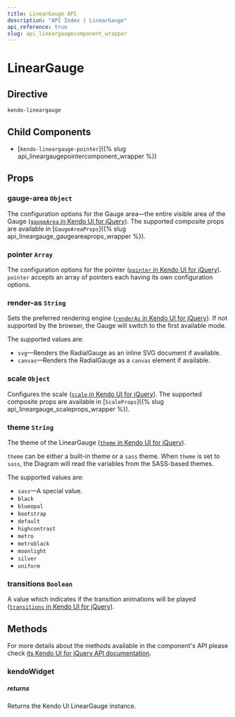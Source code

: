 ```yaml
---
title: LinearGauge API
description: "API Index | LinearGauge"
api_reference: true
slug: api_lineargaugecomponent_wrapper
---
```


# LinearGauge

## Directive

`kendo-lineargauge`

## Child Components

* [`kendo-lineargauge-pointer`]({% slug api_lineargaugepointercomponent_wrapper %})

## Props

### gauge-area `Object`

The configuration options for the Gauge area&mdash;the entire visible area of the Gauge ([`gaugeArea` in Kendo UI for jQuery](https://docs.telerik.com/kendo-ui/api/javascript/dataviz/ui/lineargauge/configuration/gaugearea)). The supported composite props are available in [`GaugeAreaProps`]({% slug api_lineargauge_gaugeareaprops_wrapper %}).

### pointer `Array`

The configuration options for the pointer ([`pointer` in Kendo UI for jQuery](https://docs.telerik.com/kendo-ui/api/javascript/dataviz/ui/lineargauge/configuration/pointer)). `pointer` accepts an array of pointers each having its own configuration options.

### render-as `String`

Sets the preferred rendering engine ([`renderAs` in Kendo UI for jQuery](https://docs.telerik.com/kendo-ui/api/javascript/dataviz/ui/lineargauge/configuration/renderas)). If not supported by the browser, the Gauge will switch to the first available mode.

The supported values are:

* `svg`&mdash;Renders the RadialGauge as an inline SVG document if available.
* `canvas`&mdash;Renders the RadialGauge as a `canvas` element if available.

### scale `Object`

Configures the scale ([`scale` in Kendo UI for jQuery](https://docs.telerik.com/kendo-ui/api/javascript/dataviz/ui/lineargauge/configuration/scale)). The supported composite props are available in [`ScaleProps`]({% slug api_lineargauge_scaleprops_wrapper %}).

### theme `String`

The theme of the LinearGauge ([`theme` in Kendo UI for jQuery](https://docs.telerik.com/kendo-ui/api/javascript/dataviz/ui/lineargauge/configuration/theme)).

`theme` can be either a built-in theme or a `sass` theme. When `theme` is set to `sass`, the Diagram will read the variables from the SASS-based themes.

The supported values are:

* `sass`&mdash;A special value.
* `black`
* `blueopal`
* `bootstrap`
* `default`
* `highcontrast`
* `metro`
* `metroblack`
* `moonlight`
* `silver`
* `uniform`

### transitions `Boolean`

A value which indicates if the transition animations will be played ([`transitions` in Kendo UI for jQuery](https://docs.telerik.com/kendo-ui/api/javascript/dataviz/ui/lineargauge/configuration/transitions)).

## Methods

For more details about the methods available in the component's API please check [its Kendo UI for jQuery API documentation](https://docs.telerik.com/kendo-ui/api/javascript/dataviz/ui/lineargauge#methods). 

### kendoWidget

##### returns

Returns the Kendo UI LinearGauge instance.

